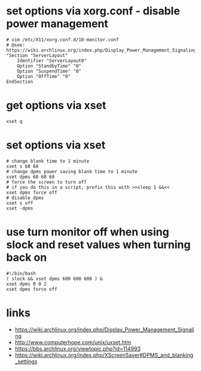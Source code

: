 # set options via xorg.conf - disable power management

```
# vim /etc/X11/xorg.conf.d/10-monitor.conf
# @see: https://wiki.archlinux.org/index.php/Display_Power_Management_Signaling
"Section "ServerLayout"
    Identifier "ServerLayout0"
    Option "StandbyTime" "0"
    Option "SuspendTime" "0"
    Option "OffTime" "0"
EndSection
```

# get options via xset

```
xset q
```

# set options via xset

```
# change blank time to 1 minute
xset s 60 60
# change dpms power saving blank time to 1 minute
xset dpms 60 60 60
# force the screen to turn off
# if you do this in a script, prefix this with >>sleep 1 &&<<
xset dpms force off
# disable dpms
xset s off
xset -dpms
```

# use turn monitor off when using slock and reset values when turning back on

```
#!/bin/bash
( slock && xset dpms 600 600 600 ) & 
xset dpms 0 0 2 
xset dpms force off 
```

# links

* https://wiki.archlinux.org/index.php/Display_Power_Management_Signaling
* http://www.computerhope.com/unix/uxset.htm
* https://bbs.archlinux.org/viewtopic.php?id=114993
* https://wiki.archlinux.org/index.php/XScreenSaver#DPMS_and_blanking_settings
